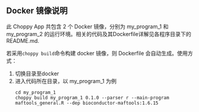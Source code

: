 ## Docker 镜像说明
此 Choppy App 共包含 2 个 Docker 镜像，分别为 my_program_1 和 my_program_2 的运行环境。相关的代码及其Dockerfile详解见各程序目录下的README.md.

若采用`choppy build`命令构建 docker 镜像，则 Dockerfile 会自动生成。使用方式：
1. 切换目录至docker
2. 进入代码所在目录，以 my_program_1 为例
   ```
   cd my_program_1
   choppy build my_program_1 0.1.0 --parser r --main-program maftools_general.R --dep bioconductor-maftools:1.6.15
   ```